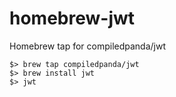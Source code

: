 # homebrew-jwt
Homebrew tap for compiledpanda/jwt

```
$> brew tap compiledpanda/jwt
$> brew install jwt
$> jwt
```
